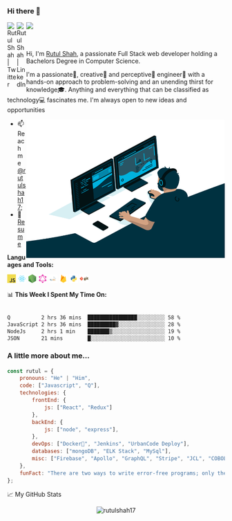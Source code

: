 ### Hi there 👋
<a href="https://twitter.com/rutulshah17">
  <img align="left" alt="Rutul Shah | Twitter" width="22px" src="https://raw.githubusercontent.com/peterthehan/peterthehan/master/assets/twitter.svg" />
</a>
<a href="https://www.linkedin.com/in/rutulshah17/">
  <img align="left" alt="Rutul Shah | LinkedIn" width="22px" src="https://raw.githubusercontent.com/peterthehan/peterthehan/master/assets/linkedin.svg" />
</a>

![](https://visitor-badge.glitch.me/badge?page_id=rutulshah17)

<br />

Hi, I'm [Rutul Shah](https://rutulshah.herokuapp.com), a passionate Full Stack web developer holding a Bachelors Degree in Computer Science.

I'm a passionate🥇, creative🎨 and perceptive🔭 engineer🔧 with a hands-on approach to problem-solving and an unending thirst for knowledge🎓. 
Anything and everything that can be classified as technology💻 fascinates me. 
I'm always open to new ideas and opportunities

<img align="right" alt="GIF" src="https://github.com/rutulshah17/rutulshah17/blob/main/coding.gif?raw=true" width="460" height="320" />
  
- 📫 Reach me [@rutulshah17](https://twitter.com/rutulshah17);
- 📝 [Resume](https://drive.google.com/file/d/1FDV1JXj1VrghaUIH84f52n9zTwzOrz2k/view?usp=sharing) 

**Languages and Tools:**  

<code><img height="20" src="https://raw.githubusercontent.com/github/explore/80688e429a7d4ef2fca1e82350fe8e3517d3494d/topics/javascript/javascript.png"></code>
<code><img height="20" src="https://raw.githubusercontent.com/github/explore/80688e429a7d4ef2fca1e82350fe8e3517d3494d/topics/react/react.png"></code>
<code><img height="20" src="https://raw.githubusercontent.com/github/explore/80688e429a7d4ef2fca1e82350fe8e3517d3494d/topics/nodejs/nodejs.png"></code>
<code><img height="20" src="https://raw.githubusercontent.com/github/explore/5c058a388828bb5fde0bcafd4bc867b5bb3f26f3/topics/graphql/graphql.png"></code>
<code><img height="20" src="https://raw.githubusercontent.com/github/explore/80688e429a7d4ef2fca1e82350fe8e3517d3494d/topics/mysql/mysql.png"></code>
<code><img height="20" src="https://raw.githubusercontent.com/github/explore/80688e429a7d4ef2fca1e82350fe8e3517d3494d/topics/firebase/firebase.png"></code>
<code><img height="20" src="https://raw.githubusercontent.com/github/explore/80688e429a7d4ef2fca1e82350fe8e3517d3494d/topics/python/python.png"></code>
<code><img height="20" src="https://raw.githubusercontent.com/github/explore/80688e429a7d4ef2fca1e82350fe8e3517d3494d/topics/git/git.png"></code>

📊 **This Week I Spent My Time On:**
```text

Q          2 hrs 36 mins  ████████████████░░░░░░░░░ 58 %
JavaScript 2 hrs 36 mins  █████████▓░░░░░░░░░░░░░░░ 28 %
NodeJs     2 hrs 1 min    ███████▒░░░░░░░░░░░░░░░░░ 19 %
JSON       21 mins        █░░░░░░░░░░░░░░░░░░░░░░░░ 10 %
```

### A little more about me...  
```javascript
const rutul = {
    pronouns: "He" | "Him",
    code: ["Javascript", "Q"],
    technologies: {
        frontEnd: {
            js: ["React", "Redux"]
        },
        backEnd: {
            js: ["node", "express"],
        },
        devOps: ["Docker🐳", "Jenkins", "UrbanCode Deploy"],
        databases: ["mongoDB", "ELK Stack", "MySql"],
        misc: ["Firebase", "Apollo", "GraphQL", "Stripe", "JCL", "COBOL"]
    },
    funFact: "There are two ways to write error-free programs; only the third one works"
};
```

📈 My GitHub Stats
<p align="center"> <img src="https://github-readme-stats.vercel.app/api?username=rutulshah17&show_icons=true&theme=gotham" alt="rutulshah17" />

